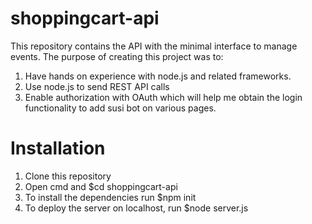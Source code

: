 # shoppingcart-api

This repository contains the API with the minimal interface to manage events.
The purpose of creating this project was to:
  1. Have hands on experience with node.js and related frameworks.
  2. Use node.js to send REST API calls 
  3. Enable authorization with OAuth which will help me obtain the login functionality to add susi bot on various pages.

# Installation
1. Clone this repository
2. Open cmd and $cd shoppingcart-api
3. To install the dependencies run $npm init 
4. To deploy the server on localhost, run $node server.js
